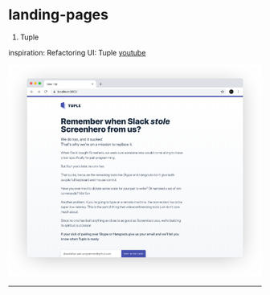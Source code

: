 # landing-pages

1. Tuple

inspiration: Refactoring UI: Tuple [youtube](https://www.youtube.com/watch?v=RC9cYdbQ-_c)

<a href="https://upbeat-lovelace-a535ac.netlify.com/">
<img src="assets/tuple_img_2.png" alt="tuple"/>
</a>

---


